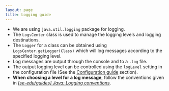 ```yaml
---
layout: page
title: Logging guide
---
```


* We are using `java.util.logging` package for logging.
* The `LogsCenter` class is used to manage the logging levels and logging destinations.
* The `Logger` for a class can be obtained using `LogsCenter.getLogger(Class)` which will log messages according to the
specified logging level.
* Log messages are output through the console and to a `.log` file.
* The output logging level can be controlled using the `logLevel` setting in the configuration file 
(See the [Configuration guide](Configuration.md) section).
* **When choosing a level for a log message**, follow the conventions given in
[_[se-edu/guides] Java: Logging conventions_](https://se-education.org/guides/conventions/java/logging.html).
